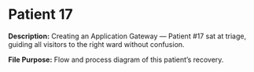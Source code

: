 # Patient 17

**Description:** Creating an Application Gateway — Patient #17 sat at triage, guiding all visitors to the right ward without confusion.

**File Purpose:** Flow and process diagram of this patient’s recovery.
